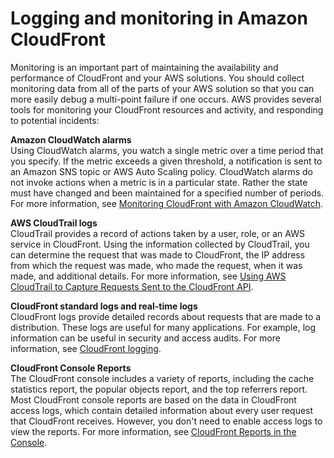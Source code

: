 # Logging and monitoring in Amazon CloudFront<a name="logging-and-monitoring"></a>

Monitoring is an important part of maintaining the availability and performance of CloudFront and your AWS solutions\. You should collect monitoring data from all of the parts of your AWS solution so that you can more easily debug a multi\-point failure if one occurs\. AWS provides several tools for monitoring your CloudFront resources and activity, and responding to potential incidents:

**Amazon CloudWatch alarms**  
Using CloudWatch alarms, you watch a single metric over a time period that you specify\. If the metric exceeds a given threshold, a notification is sent to an Amazon SNS topic or AWS Auto Scaling policy\. CloudWatch alarms do not invoke actions when a metric is in a particular state\. Rather the state must have changed and been maintained for a specified number of periods\. For more information, see [Monitoring CloudFront with Amazon CloudWatch](monitoring-using-cloudwatch.md)\.

**AWS CloudTrail logs**  
CloudTrail provides a record of actions taken by a user, role, or an AWS service in CloudFront\. Using the information collected by CloudTrail, you can determine the request that was made to CloudFront, the IP address from which the request was made, who made the request, when it was made, and additional details\. For more information, see [Using AWS CloudTrail to Capture Requests Sent to the CloudFront API](logging_using_cloudtrail.md)\.

**CloudFront standard logs and real\-time logs**  
CloudFront logs provide detailed records about requests that are made to a distribution\. These logs are useful for many applications\. For example, log information can be useful in security and access audits\. For more information, see [CloudFront logging](logging.md)\.

**CloudFront Console Reports**  
The CloudFront console includes a variety of reports, including the cache statistics report, the popular objects report, and the top referrers report\. Most CloudFront console reports are based on the data in CloudFront access logs, which contain detailed information about every user request that CloudFront receives\. However, you don't need to enable access logs to view the reports\. For more information, see [CloudFront Reports in the Console](reports.md)\.